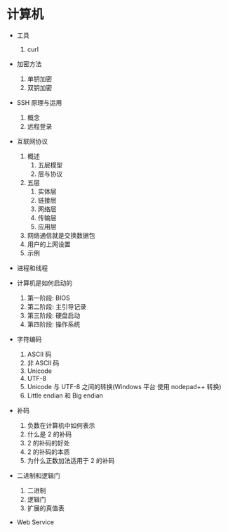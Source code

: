 # 计算机

+ 工具
    1. curl

+ 加密方法
    1. 单钥加密
    2. 双钥加密

+ SSH 原理与运用
    1. 概念
    2. 远程登录

+ 互联网协议
    1. 概述
        1. 五层模型
        2. 层与协议
    2. 五层
        1. 实体层
        2. 链接层
        3. 网络层
        4. 传输层
        5. 应用层
    3. 网络通信就是交换数据包
    4. 用户的上网设置
    5. 示例

+ 进程和线程

+ 计算机是如何启动的
    1. 第一阶段: BIOS
    2. 第二阶段: 主引导记录
    3. 第三阶段: 硬盘启动
    4. 第四阶段: 操作系统

+ 字符编码
    1. ASCII 码
    2. 非 ASCII 码
    3. Unicode
    4. UTF-8
    5. Unicode 与 UTF-8 之间的转换(Windows 平台 使用 nodepad++ 转换)
    6. Little endian 和 Big endian

+ 补码
    1. 负数在计算机中如何表示
    2. 什么是 2 的补码
    3. 2 的补码的好处
    4. 2 的补码的本质
    5. 为什么正数加法适用于 2 的补码

+ 二进制和逻辑门
    1. 二进制
    2. 逻辑门
    3. 扩展的真值表

+ Web Service

